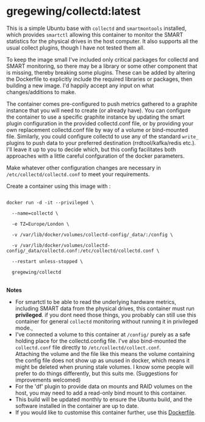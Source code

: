# gregewing/collectd:latest

This is a simple Ubuntu base with <code>collectd</code> and <code>smartmontools</code> installed, which provides <code>smartctl</code> allowing this container to monitor the SMART statistics for the physical drives in the host computer.  It also supports all the usual collect plugins, though I have not tested them all. 

To keep the image small I've included only critical packages for collectd and SMART monitoring, so there may be a library or some other component that is missing, thereby breaking some plugins.  These can be added by altering the Dockerfile to explicitly include the required libraries or packages, then building a new image.  I'd happily accept any input on what changes/additions to make.

The container comes pre-configured to push metrics gathered to a graphite instance that you will need to create (or already have).  You can configure the container to use a specific graphite instance by updating the smart plugin configuration in the provided collectd.conf file, or by providing your own replacement collectd.conf file by way of a volume or bind-mounted file. Similarly, you could configure collectd to use any of the standard <code>write_</code> plugins to push data to your preferred destination (rrdtool/kafka/redis etc.).  I'll leave it up to you to decide which, but this config facilitates both approaches with a little careful confguration of the docker parameters.  

Make whatever other configuration changes are necessary in <code>/etc/collectd/collectd.conf</code> to meet your requirements.

Create a container using this image with :

<code>
docker run -d -it --privileged \<br>
  --name=collectd \<br>
  -e TZ=Europe/London \<br>
  -v /var/lib/docker/volumes/collectd-config/_data/:/config \<br>
  -v /var/lib/docker/volumes/collectd-config/_data/collectd.conf:/etc/collectd/collectd.conf \<br>
  --restart unless-stopped \<br>
  gregewing/collectd
</code>
<br>


<b>Notes</b><br>
<ul type="disc">
<li>For smartctl to be able to read the underlying hardware metrics, including SMART data from the physical drives, this container must run <b>privileged</b>.  if you dont need those things, you probably can still use this container for general <code>collectd</code> monitoring without running it in privileged mode., </li>
<li>I've connected a volume to this container at <code>/config/</code> purely as a safe holding place for the collectd.config file.  I've also bind-mounted the <code>collectd.conf</code> file directly to <code>/etc/collectd/collect.conf</code>. <br>Attaching the volume and the file like this means the volume containing the config file does not show up as unused in docker, which means it might be deleted when pruning stale volumes. I know some people will prefer to do things differently, but this suits me. (Suggestions for improvements welcomed)</li>
<li>For the 'df' plugin to provide data on mounts and RAID volumes on the host, you may need to add a read-only bind mount to this container. </li>
<li>This build will be updated monthly to ensure the Ubuntu build, and the software installed in the container are up to date.</li>
<li>If you would like to customise this container further, use this <a href="https://github.com/gregewing/collectd/blob/master/Dockerfile">Dockerfile</a>.</li>
</ul>
